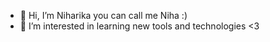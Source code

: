 - 👋 Hi, I’m Niharika you can call me Niha :) 
- 👀 I’m interested in learning new tools and technologies <3
